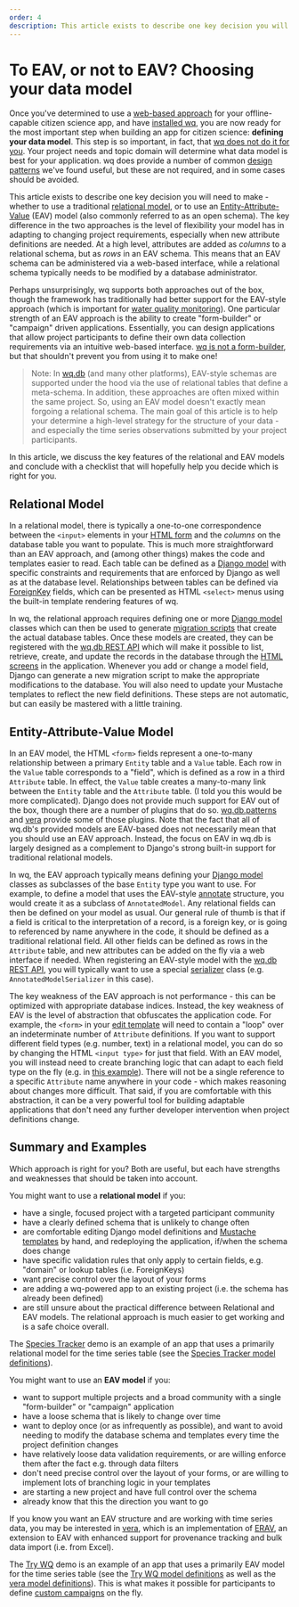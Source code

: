 ```yaml
---
order: 4
description: This article exists to describe one key decision you will need to make - whether to use a traditional relational model, or to use an [Entity-Attribute-Value] (EAV) model (also commonly referred to as an open schema).
---
```


To EAV, or not to EAV? Choosing your data model
===============================================

Once you've determined to use a [web-based approach](https://wq.io/docs/web-app) for your offline-capable citizen science app, and have [installed wq], you are now ready for the most important step when building an app for citizen science: **defining your data model**.  This step is so important, in fact, that [wq does not do it for you][about].  Your project needs and topic domain will determine what data model is best for your application.  wq does provide a number of common [design patterns] we've found useful, but these are not required, and in some cases should be avoided.

This article exists to describe one key decision you will need to make - whether to use a traditional [relational model], or to use an [Entity-Attribute-Value] (EAV) model (also commonly referred to as an open schema).  The key difference in the two approaches is the level of flexibility your model has in adapting to changing project requirements, especially when new attribute definitions are needed.  At a high level, attributes are added as *columns* to a relational schema, but as *rows* in an EAV schema.  This means that an EAV schema can be administered via a web-based interface, while a relational schema typically needs to be modified by a database administrator.

Perhaps unsurprisingly, wq supports both approaches out of the box, though the framework has traditionally had better support for the EAV-style approach (which is important for [water quality monitoring]).  One particular strength of an EAV approach is the ability to create "form-builder" or "campaign" driven applications.  Essentially, you can design applications that allow project participants to define their own data collection requirements via an intuitive web-based interface.  [wq is not a form-builder][about], but that shouldn't prevent you from using it to make one!

> Note: In [wq.db] (and many other platforms), EAV-style schemas are supported under the hood via the use of relational tables that define a meta-schema.  In addition, these approaches are often mixed within the same project.  So, using an EAV model doesn't exactly mean forgoing a relational schema.  The main goal of this article is to help your determine a high-level strategy for the structure of your data - and especially the time series observations submitted by your project participants.

In this article, we discuss the key features of the relational and EAV models and conclude with a checklist that will hopefully help you decide which is right for you.

## Relational Model
In a relational model, there is typically a one-to-one correspondence between the `<input>` elements in your [HTML form] and the *columns* on the database table you want to populate.  This is much more straightforward than an EAV approach, and (among other things) makes the code and templates easier to read.  Each table can be defined as a [Django model] with specific constraints and requirements that are enforced by Django as well as at the database level.  Relationships between tables can be defined via [ForeignKey] fields, which can be presented as HTML `<select>` menus using the built-in template rendering features of wq.

In wq, the relational approach requires defining one or more [Django model] classes which can then be used to generate [migration scripts] that create the actual database tables.  Once these models are created, they can be registered with the [wq.db REST API] which will make it possible to list, retrieve, create, and update the records in the database through the [HTML screens][Mustache templates] in the application.  Whenever you add or change a model field, Django can generate a new migration script to make the appropriate modifications to the database.  You will also need to update your Mustache templates to reflect the new field definitions.  These steps are not automatic, but can easily be mastered with a little training.

## Entity-Attribute-Value Model

In an EAV model, the HTML `<form>` fields represent a one-to-many relationship between a primary `Entity` table and a `Value` table.  Each row in the `Value` table corresponds to a "field", which is defined as a row in a third `Attribute` table.  In effect, the `Value` table creates a many-to-many link between the `Entity` table and the `Attribute` table.  (I told you this would be more complicated).  Django does not provide much support for EAV out of the box, though there are a number of plugins that do so.  [wq.db.patterns][design patterns] and [vera] provide some of those plugins.  Note that the fact that all of wq.db's provided models are EAV-based does not necessarily mean that you should use an EAV approach.  Instead, the focus on EAV in wq.db is largely designed as a complement to Django's strong built-in support for traditional relational models.

In wq, the EAV approach typically means defining your [Django model] classes as subclasses of the base `Entity` type you want to use.   For example, to define a model that uses the EAV-style [annotate] structure, you would create it as a subclass of `AnnotatedModel`.  Any relational fields can then be defined on your model as usual.  Our general rule of thumb is that if a field is critical to the interpretation of a record, is a foreign key, or is going to referenced by name anywhere in the code, it should be defined as a traditional relational field.  All other fields can be defined as rows in the `Attribute` table, and new attributes can be added on the fly via a web interface if needed.  When registering an EAV-style model with the [wq.db REST API], you will typically want to use a special [serializer] class (e.g. `AnnotatedModelSerializer` in this case).

The key weakness of the EAV approach is not performance - this can be optimized with appropriate database indices.   Instead, the key weakness of EAV is the level of abstraction that obfuscates the application code.  For example, the `<form>` in your [edit template][Mustache templates] will need to contain a "loop" over an indeterminate number of `Attribute` definitions.  If you want to support different field types (e.g. number, text) in a relational model, you can do so by changing the HTML `<input type>` for just that field.  With an EAV model, you will instead need to create branching logic that can adapt to each field type on the fly (e.g. in [this example]).  There will not be a single reference to a specific `Attribute` name anywhere in your code - which makes reasoning about changes more difficult.  That said, if you are comfortable with this abstraction, it can be a very powerful tool for building adaptable applications that don't need any further developer intervention when project definitions change.

## Summary and Examples

Which approach is right for you?  Both are useful, but each have strengths and weaknesses that should be taken into account.

You might want to use a **relational model** if you:

 * have a single, focused project with a targeted participant community
 * have a clearly defined schema that is unlikely to change often
 * are comfortable editing Django model definitions and [Mustache templates] by hand, and redeploying the application, if/when the schema does change
 * have specific validation rules that only apply to certain fields, e.g. "domain" or lookup tables (i.e. ForeignKeys)
 * want precise control over the layout of your forms
 * are adding a wq-powered app to an existing project (i.e. the schema has already been defined)
 * are still unsure about the practical difference between Relational and EAV models.  The relational approach is much easier to get working and is a safe choice overall.

The [Species Tracker] demo is an example of an app that uses a primarily relational model for the time series table (see the [Species Tracker model definitions]).

You might want to use an **EAV model** if you:

 * want to support multiple projects and a broad community with a single "form-builder" or "campaign" application
 * have a loose schema that is likely to change over time
 * want to deploy once (or as infrequently as possible), and want to avoid needing to modify the database schema and templates every time the project definition changes
 * have relatively loose data validation requirements, or are willing enforce them after the fact e.g. through data filters
 * don't need precise control over the layout of your forms, or are willing to implement lots of branching logic in your templates
 * are starting a new project and have full control over the schema
 * already know that this the direction you want to go

If you know you want an EAV structure and are working with time series data, you may be interested in [vera], which is an implementation of [ERAV], an extension to EAV with enhanced support for provenance tracking and bulk data import (i.e. from Excel).

The [Try WQ] demo is an example of an app that uses a primarily EAV model for the time series table (see the [Try WQ model definitions] as well as the [vera model definitions]).  This is what makes it possible for participants to define [custom campaigns] on the fly.

[web-based approach]: https://wq.io/docs/web-app
[installed wq]: https://wq.io/docs/setup
[about]: https://wq.io/docs/intro
[design patterns]: https://wq.io/docs/about-patterns
[relational model]: https://en.wikipedia.org/wiki/Relational_model
[Entity-Attribute-Value]: https://en.wikipedia.org/wiki/Entity-attribute-value_model
[wq.db]: https://wq.db/
[water quality monitoring]: https://wq.io/research/provenance
[HTML form]: https://developer.mozilla.org/en-US/docs/Web/Guide/HTML/Forms
[Django model]: https://docs.djangoproject.com/en/1.8/topics/db/models/
[ForeignKey]: https://docs.djangoproject.com/en/1.8/ref/models/fields/#django.db.models.ForeignKey
[migration scripts]: https://docs.djangoproject.com/en/1.8/ref/django-admin/#django-admin-migrate
[wq.db REST API]: https://wq.io/docs/about-rest
[Mustache templates]: https://wq.io/docs/templates
[Species Tracker]: https://github.com/powered-by-wq/species.wq.io
[Species Tracker model definitions]: https://github.com/powered-by-wq/species.wq.io/blob/master/db/reports/models.py
[annotate]: https://wq.io/docs/annotate
[serializer]: https://wq.io/docs/serializers
[vera]: https://wq.io/vera
[ERAV]: https://wq.io/docs/erav
[this example]: https://github.com/powered-by-wq/try.wq.io/blob/master/templates/partials/result_inline.html
[Try WQ]: https://github.com/powered-by-wq/try.wq.io
[Try WQ model definitions]: https://github.com/powered-by-wq/try.wq.io/blob/master/db/campaigns/models.py
[vera model definitions]: https://github.com/wq/vera/blob/master/vera/models.py
[custom campaigns]: https://try.wq.io/campaigns/new
